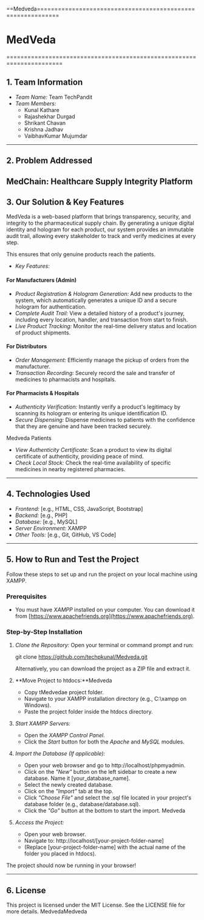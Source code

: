 ==Medveda============================================================
# MedVeda
======================================================================

## 1. Team Information
* *Team Name:* Team TechPandit
* *Team Members:*
    * Kunal Kathare
    * Rajashekhar Durgad
    * Shrikant Chavan
    * Krishna Jadhav
    * VaibhavKumar Mujumdar

---

## 2. Problem Addressed
MedChain: Healthcare Supply Integrity Platform
---


## 3. Our Solution & Key Features
MedVeda is a web-based platform that brings transparency, security, and integrity to the pharmaceutical supply chain. By generating a unique digital identity and hologram for each product, our system provides an immutable audit trail, allowing every stakeholder to track and verify medicines at every step.

This ensures that only genuine products reach the patients.

* *Key Features:*

#### For Manufacturers (Admin)
* *Product Registration & Hologram Generation:* Add new products to the system, which automatically generates a unique ID and a secure hologram for authentication.
* *Complete Audit Trail:* View a detailed history of a product's journey, including every location, handler, and transaction from start to finish.
* *Live Product Tracking:* Monitor the real-time delivery status and location of product shipments.

#### For Distributors
* *Order Management:* Efficiently manage the pickup of orders from the manufacturer.
* *Transaction Recording:* Securely record the sale and transfer of medicines to pharmacists and hospitals.

#### For Pharmacists & Hospitals
* *Authenticity Verification:* Instantly verify a product's legitimacy by scanning its hologram or entering its unique identification ID.
* *Secure Dispensing:* Dispense medicines to patients with the confidence that they are genuine and have been tracked securely.

Medveda Patients
* *View Authenticity Certificate:* Scan a product to view its digital certificate of authenticity, providing peace of mind.
* *Check Local Stock:* Check the real-time availability of specific medicines in nearby registered pharmacies.

---

## 4. Technologies Used
* *Frontend:* [e.g., HTML, CSS, JavaScript, Bootstrap]
* *Backend:* [e.g., PHP]
* *Database:* [e.g., MySQL]
* *Server Environment:* XAMPP
* *Other Tools:* [e.g., Git, GitHub, VS Code]

---

## 5. How to Run and Test the Project
Follow these steps to set up and run the project on your local machine using XAMPP.

### Prerequisites
* You must have *XAMPP* installed on your computer. You can download it from [https://www.apachefriends.org](https://www.apachefriends.org).

### Step-by-Step Installation
1.  *Clone the Repository:*
    Open your terminal or command prompt and run:
    
    git clone https://github.com/techpkunal/Medveda.git
    
    Alternatively, you can download the project as a ZIP file and extract it.

2.  **Move Project to htdocs:**Medveda
    * Copy tMedvedae project folder.
    * Navigate to your XAMPP installation directory (e.g., C:\xampp on Windows).
    * Paste the project folder inside the htdocs directory.

3.  *Start XAMPP Servers:*
    * Open the *XAMPP Control Panel*.
    * Click the *Start* button for both the *Apache* and *MySQL* modules.

4.  *Import the Database (If applicable):*
    * Open your web browser and go to http://localhost/phpmyadmin.
    * Click on the *"New"* button on the left sidebar to create a new database. Name it [your_database_name].
    * Select the newly created database.
    * Click on the *"Import"* tab at the top.
    * Click *"Choose File"* and select the .sql file located in your project's database folder (e.g., database/database.sql).
    * Click the *"Go"* button at the bottom to start the import.
Medveda
5.  *Access the Project:*
    * Open your web browser.
    * Navigate to: http://localhost/[your-project-folder-name]
    * (Replace [your-project-folder-name] with the actual name of the folder you placed in htdocs).

The project should now be running in your browser!

---

## 6. License
This project is licensed under the MIT License. See the LICENSE file for more details.
MedvedaMedveda

